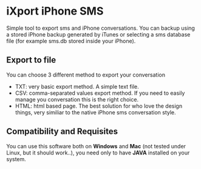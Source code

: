 # iXport iPhone SMS
Simple tool to export sms and iPhone conversations. You can backup using a stored iPhone backup generated by iTunes or selecting a sms database file (for example sms.db stored inside your iPhone).

## Export to file
You can choose 3 different method to export your conversation
 * TXT: very basic export method. A simple text file.
 * CSV: comma-separated values export method. If you need to easily manage you conversation this is the right choice.
 * HTML: html based page. The best solution for who love the design things, very similiar to the native iPhone sms conversation style.
	

## Compatibility and Requisites
You can use this software both on **Windows** and **Mac** (not tested under Linux, but it should work..), you need only to have **JAVA** installed on your system.